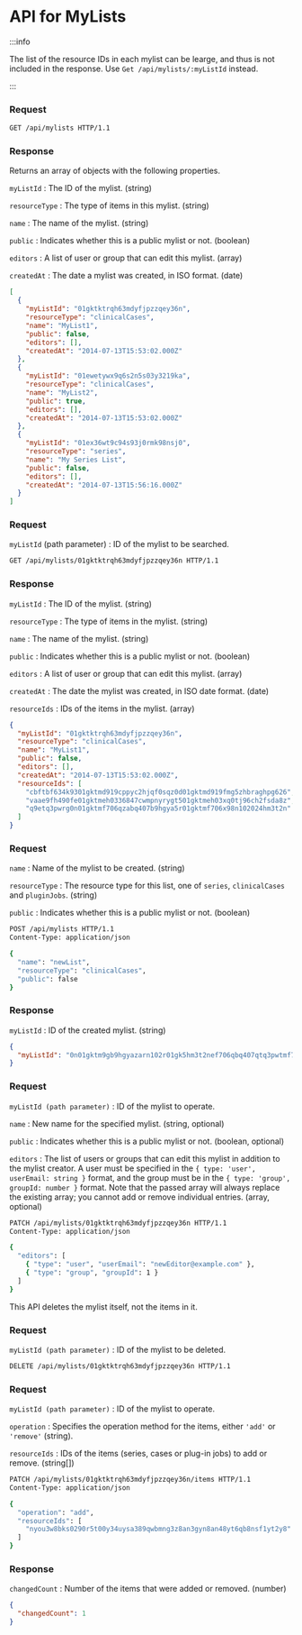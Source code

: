 # API for MyLists

<ApiPreamble verb="get" path="/mylists" />

:::info

The list of the resource IDs in each mylist can be learge, and thus is not included in the response. Use `Get /api/mylists/:myListId` instead.

:::

### Request

```bash title="Example"
GET /api/mylists HTTP/1.1
```

### Response

Returns an array of objects with the following properties.

`myListId`
: The ID of the mylist. (string)

`resourceType`
: The type of items in this mylist. (string)

`name`
: The name of the mylist. (string)

`public`
: Indicates whether this is a public mylist or not. (boolean)

`editors`
: A list of user or group that can edit this mylist. (array)

`createdAt`
: The date a mylist was created, in ISO format. (date)

```json title="Example"
[
  {
    "myListId": "01gktktrqh63mdyfjpzzqey36n",
    "resourceType": "clinicalCases",
    "name": "MyList1",
    "public": false,
    "editors": [],
    "createdAt": "2014-07-13T15:53:02.000Z"
  },
  {
    "myListId": "01ewetywx9q6s2n5s03y3219ka",
    "resourceType": "clinicalCases",
    "name": "MyList2",
    "public": true,
    "editors": [],
    "createdAt": "2014-07-13T15:53:02.000Z"
  },
  {
    "myListId": "01ex36wt9c94s93j0rmk98nsj0",
    "resourceType": "series",
    "name": "My Series List",
    "public": false,
    "editors": [],
    "createdAt": "2014-07-13T15:56:16.000Z"
  }
]
```

<ApiPreamble verb="get" path="/mylists/:myListId" />

### Request

`myListId` (path parameter)
: ID of the mylist to be searched.

```bash title="Example"
GET /api/mylists/01gktktrqh63mdyfjpzzqey36n HTTP/1.1
```

### Response

`myListId`
: The ID of the mylist. (string)

`resourceType`
: The type of items in the mylist. (string)

`name`
: The name of the mylist. (string)

`public`
: Indicates whether this is a public mylist or not. (boolean)

`editors`
: A list of user or group that can edit this mylist. (array)

`createdAt`
: The date the mylist was created, in ISO date format. (date)

`resourceIds`
: IDs of the items in the mylist. (array)

```json title="Example"
{
  "myListId": "01gktktrqh63mdyfjpzzqey36n",
  "resourceType": "clinicalCases",
  "name": "MyList1",
  "public": false,
  "editors": [],
  "createdAt": "2014-07-13T15:53:02.000Z",
  "resourceIds": [
    "cbftbf634k9301gktmd919cppyc2hjqf0sqz0d01gktmd919fmg5zhbraghpg626",
    "vaae9fh490fe01gktmeh0336847cwmpnyrygt501gktmeh03xq0tj96ch2fsda8z",
    "q9etq3pwrg0n01gktmf706qzabq407b9hgya5r01gktmf706x98n102024hm3t2n"
  ]
}
```

<ApiPreamble verb="post" path="/mylists" />

### Request

`name`
: Name of the mylist to be created. (string)

`resourceType`
: The resource type for this list, one of `series`, `clinicalCases` and `pluginJobs`. (string)

`public`
: Indicates whether this is a public mylist or not. (boolean)

```bash title="Example"
POST /api/mylists HTTP/1.1
Content-Type: application/json

{
  "name": "newList",
  "resourceType": "clinicalCases",
  "public": false
}
```

### Response

`myListId`
: ID of the created mylist. (string)

```json title="Example"
{
  "myListId": "0n01gktm9gb9hgyazarn102r01gk5hm3t2nef706qbq407qtq3pwtmf706x98240"
}
```

<ApiPreamble verb="patch" path="/mylists/:myListId" />

### Request

`myListId (path parameter)`
: ID of the mylist to operate.

`name`
: New name for the specified mylist. (string, optional)

`public`
: Indicates whether this is a public mylist or not. (boolean, optional)

`editors`
: The list of users or groups that can edit this mylist in addition to the mylist creator. A user must be specified in the `{ type: 'user', userEmail: string }` format, and the group must be in the `{ type: 'group', groupId: number }` format. Note that the passed array will always replace the existing array; you cannot add or remove individual entries. (array, optional)

```bash title="Example"
PATCH /api/mylists/01gktktrqh63mdyfjpzzqey36n HTTP/1.1
Content-Type: application/json

{
  "editors": [
    { "type": "user", "userEmail": "newEditor@example.com" },
    { "type": "group", "groupId": 1 }
  ]
}
```

<ApiPreamble verb="delete" path="/mylists/:myListId" />

This API deletes the mylist itself, not the items in it.

### Request

`myListId (path parameter)`
: ID of the mylist to be deleted.

```bash title="Example"
DELETE /api/mylists/01gktktrqh63mdyfjpzzqey36n HTTP/1.1
```

<ApiPreamble verb="patch" path="/mylists/:myListId/items" />

### Request

`myListId (path parameter)`
: ID of the mylist to operate.

`operation`
: Specifies the operation method for the items, either `'add'` or `'remove'` (string).

`resourceIds`
: IDs of the items (series, cases or plug-in jobs) to add or remove. (string[])

```bash title="Example"
PATCH /api/mylists/01gktktrqh63mdyfjpzzqey36n/items HTTP/1.1
Content-Type: application/json

{
  "operation": "add",
  "resourceIds": [
    "nyou3w8bks0290r5t00y34uysa389qwbmng3z8an3gyn8an48yt6qb8nsf1yt2y8"
  ]
}
```

### Response

`changedCount`
: Number of the items that were added or removed. (number)

```json title="Example"
{
  "changedCount": 1
}
```
